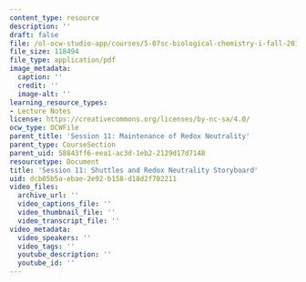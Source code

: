 ```yaml
---
content_type: resource
description: ''
draft: false
file: /ol-ocw-studio-app/courses/5-07sc-biological-chemistry-i-fall-2013/dcb05b5aebae2e92b158d18d2f702211_sb_session11.pdf
file_size: 118494
file_type: application/pdf
image_metadata:
  caption: ''
  credit: ''
  image-alt: ''
learning_resource_types:
- Lecture Notes
license: https://creativecommons.org/licenses/by-nc-sa/4.0/
ocw_type: OCWFile
parent_title: 'Session 11: Maintenance of Redox Neutrality'
parent_type: CourseSection
parent_uid: 58843ff6-eea1-ac3d-1eb2-2129d17d7148
resourcetype: Document
title: 'Session 11: Shuttles and Redox Neutrality Storyboard'
uid: dcb05b5a-ebae-2e92-b158-d18d2f702211
video_files:
  archive_url: ''
  video_captions_file: ''
  video_thumbnail_file: ''
  video_transcript_file: ''
video_metadata:
  video_speakers: ''
  video_tags: ''
  youtube_description: ''
  youtube_id: ''
---
```

